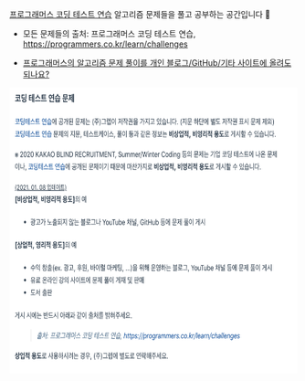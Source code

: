 [프로그래머스 코딩 테스트 연습](https://programmers.co.kr/learn/challenges) 알고리즘 문제들을 풀고 공부하는 공간입니다 💯

- 모든 문제들의 출처: 프로그래머스 코딩 테스트 연습, https://programmers.co.kr/learn/challenges

- [프로그래머스의 알고리즘 문제 풀이를 개인 블로그/GitHub/기타 사이트에 올려도 되나요?](https://programmers.zendesk.com/hc/ko/articles/360034546572-프로그래머스의-알고리즘-문제-풀이를-개인-블로그-GitHub-기타-사이트에-올려도-되나요-)

<img src="res/programmers_coding_test_learn.png" width="800" height="500" />
